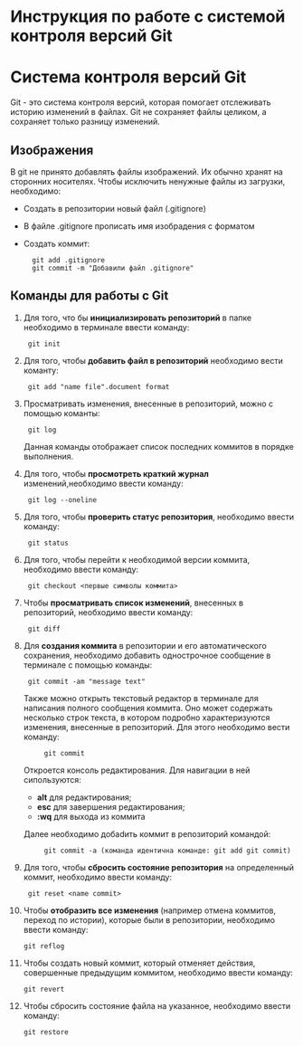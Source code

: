 # Инструкция по работе с системой контроля версий Git #


# Система контроля версий Git #
Git - это система контроля версий, которая помогает отслеживать историю изменений в файлах.
Git не сохраняет файлы целиком, а сохраняет только разницу изменений.

## Изображения

В git не принято добавлять файлы изображений. Их обычно хранят на сторонних носителях.
Чтобы исключить ненужные файлы из загрузки, необходимо:
* Создать в репозитории новый файл (.gitignore)
* В файле .gitignore прописать имя изобрадения с форматом
* Создать коммит: 

        git add .gitignore
        git commit -m "Добавили файл .gitignore"





## Команды для работы с Git ##

1. Для того, что бы **инициализировать репозиторий** в папке необходимо в терминале ввести команду:

        git init

2. Для того, чтобы **добавить файл в репозиторий** необходимо вести команту:

        git add "name file".document format

3. Просматривать изменения, внесенные в репозиторий, можно с помощью команты:

        git log
    Данная команды отображает список последних коммитов в порядке выполнения.

4. Для того, чтобы **просмотреть краткий журнал** изменений,необходимо ввести команду:

        git log --oneline

5. Для того, чтобы **проверить статус репозитория**, необходимо ввести команду:

        git status

6. Для того, чтобы перейти к необходимой версии коммита, необходимо ввести команду:

        git checkout <первые символы коммита>

7. Чтобы **просматривать список изменений**, внесенных в репозиторий, необходимо ввести команду:

        git diff

8. Для **создания коммита** в репозитории и его автоматического сохранения, необходимо добавить однострочное сообщение в терминале с помощью команды:

        git commit -am "message text"
    
    Также можно открыть текстовый редактор в терминале для написания полного сообщения коммита. Оно может содержать несколько строк текста, в котором подробно характеризуются изменения, внесенные в репозиторий. Для этого необходимо вести команду:

            git commit
    
    Откроется консоль редактирования. Для навигации в ней сипользуются:
    * **alt**  для редактирования;
    * **esc**  для завершения редактирования;
    * **:wq**  для выхода из коммита

    Далее необходимо добаdить коммит в репозиторий командой:

            git commit -a (команда идентична команде: git add git commit)

9. Для того, чтобы **сбросить состояние репозитория** на определенный коммит, необходимо ввести команду:

        git reset <name commit>

10. Чтобы **отобразить все изменения** (например отмена коммитов, переход по истории), которые были в репозитории, необходимо ввести команду:

        git reflog

11. Чтобы создать новый коммит, который отменяет действия, совершенные предыдущим коммитом, необходимо ввести команду:

        git revert

12. Чтобы сбросить состояние файла на указанное, необходимо ввести команду:

        git restore



    



